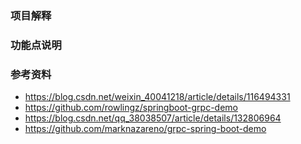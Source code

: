 ### 项目解释

### 功能点说明

### 参考资料

* https://blog.csdn.net/weixin_40041218/article/details/116494331
* https://github.com/rowlingz/springboot-grpc-demo
* https://blog.csdn.net/qq_38038507/article/details/132806964
* https://github.com/marknazareno/grpc-spring-boot-demo


